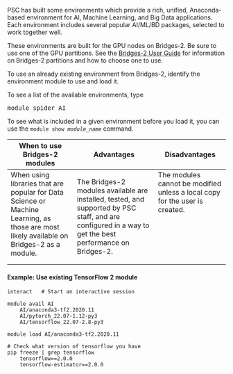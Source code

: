 PSC has built some environments which provide a rich, unified,
Anaconda-based environment for AI, Machine Learning, and Big Data
applications. Each environment includes several popular AI/ML/BD
packages, selected to work together well.

These environments are built for the GPU nodes on Bridges-2. Be sure
to use one of the GPU partitions. See the [Bridges-2 User
Guide](https://www.psc.edu/resources/bridges-2/user-guide#partitions)
for information on Bridges-2 partitions and how to choose one to use.

To use an already existing environment from
Bridges-2, identify the environment module to use and load
it.

To see a list of the available environments, type
<pre class="sample">module spider AI</pre>

To see what is included in a given environment before you load it, you can use the <code>module show <i>module_name</i></code> command.

<table>
<thead>
<tr>
<th>When to use Bridges-2 modules</th><th>Advantages</th><th>Disadvantages</th>
</tr>
</thead>
<tbody>
<tr>
<td style="vertical-align:top;">
When using libraries that are popular for Data Science or Machine Learning, as those are most likely available on Bridges-2 as a module. 
</td>
<td style="vertical-align:top;">

The Bridges-2 modules available are installed, tested, and supported by PSC
staff, and are configured in a way to get the best performance
on Bridges-2.

</td>
   <td style="vertical-align:top;">
The modules cannot be modified unless a local copy for the user is created.
   </td>
   </tr>
   </tbody>
   </table>


#### Example: Use existing TensorFlow 2 module

```shell
interact   # Start an interactive session

module avail AI
    AI/anaconda3-tf2.2020.11
    AI/pytorch_22.07-1.12-py3
    AI/tensorflow_22.07-2.8-py3

module load AI/anaconda3-tf2.2020.11

# Check what version of tensorflow you have
pip freeze | grep tensorflow
    tensorflow==2.0.0
    tensorflow-estimator==2.0.0
```

